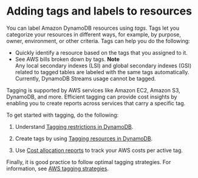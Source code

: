 # Adding tags and labels to resources<a name="Tagging"></a>

You can label Amazon DynamoDB resources using *tags*\. Tags let you categorize your resources in different ways, for example, by purpose, owner, environment, or other criteria\. Tags can help you do the following:
+ Quickly identify a resource based on the tags that you assigned to it\.
+ See AWS bills broken down by tags\.
**Note**  
Any local secondary indexes \(LSI\) and global secondary indexes \(GSI\) related to tagged tables are labeled with the same tags automatically\. Currently, DynamoDB Streams usage cannot be tagged\.

Tagging is supported by AWS services like Amazon EC2, Amazon S3, DynamoDB, and more\. Efficient tagging can provide cost insights by enabling you to create reports across services that carry a specific tag\.

To get started with tagging, do the following:

1. Understand [Tagging restrictions in DynamoDB](TaggingRestrictions.md)\.

1. Create tags by using [Tagging resources in DynamoDB](Tagging.Operations.md)\.

1. Use [Cost allocation reports](CostAllocationReports.md) to track your AWS costs per active tag\.

Finally, it is good practice to follow optimal tagging strategies\. For information, see [AWS tagging strategies](https://d0.awsstatic.com/aws-answers/AWS_Tagging_Strategies.pdf)\.